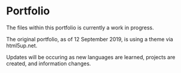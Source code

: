 # Portfolio

The files within this portfolio is currently a work in progress. 

The original portfolio, as of 12 September 2019, is using a theme via html5up.net.

Updates will be occuring as new languages are learned, projects are created, and information changes. 
